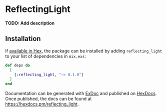 # ReflectingLight

**TODO: Add description**

## Installation

If [available in Hex](https://hex.pm/docs/publish), the package can be installed
by adding `reflecting_light` to your list of dependencies in `mix.exs`:

```elixir
def deps do
  [
    {:reflecting_light, "~> 0.1.0"}
  ]
end
```

Documentation can be generated with [ExDoc](https://github.com/elixir-lang/ex_doc)
and published on [HexDocs](https://hexdocs.pm). Once published, the docs can
be found at <https://hexdocs.pm/reflecting_light>.

